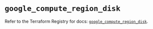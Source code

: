 # `google_compute_region_disk`

Refer to the Terraform Registry for docs: [`google_compute_region_disk`](https://registry.terraform.io/providers/hashicorp/google-beta/6.38.0/docs/resources/google_compute_region_disk).
